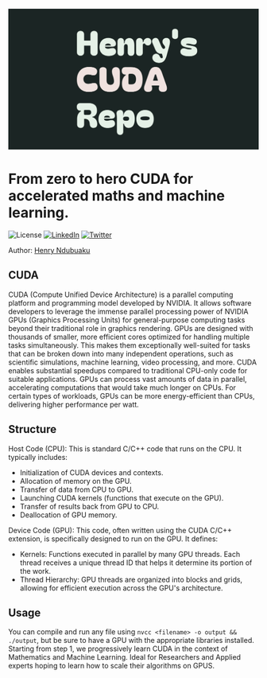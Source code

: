 <p align="center">
  <img src="assets/logo.jpg" alt="Alt text"/>
</p>

# From zero to hero CUDA for accelerated maths and machine learning.

![License](https://img.shields.io/github/license/hmunachi/cuda-repo?style=flat-square) [![LinkedIn](https://img.shields.io/badge/-LinkedIn-blue?style=flat-square&logo=linkedin&logoColor=white)](https://www.linkedin.com//company/80434055) [![Twitter](https://img.shields.io/twitter/follow/hmunachii?style=social)](https://twitter.com/hmunachii)

Author: [Henry Ndubuaku](https://www.linkedin.com/in/henry-ndubuaku-7b6350b8/) 

## CUDA

CUDA (Compute Unified Device Architecture) is a parallel computing platform and programming model developed by NVIDIA. 
It allows software developers to leverage the immense parallel processing power of NVIDIA GPUs (Graphics Processing Units) 
for general-purpose computing tasks beyond their traditional role in graphics rendering. 
GPUs are designed with thousands of smaller, more efficient cores optimized for handling multiple tasks simultaneously. 
This makes them exceptionally well-suited for tasks that can be broken down into many independent operations, 
such as scientific simulations, machine learning, video processing, and more.
CUDA enables substantial speedups compared to traditional CPU-only code for suitable applications. 
GPUs can process vast amounts of data in parallel, accelerating computations that would take much longer on CPUs.
For certain types of workloads, GPUs can be more energy-efficient than CPUs, delivering higher performance per watt.

## Structure

Host Code (CPU): This is standard C/C++ code that runs on the CPU. It typically includes:
- Initialization of CUDA devices and contexts.
- Allocation of memory on the GPU.
- Transfer of data from CPU to GPU.
- Launching CUDA kernels (functions that execute on the GPU).
- Transfer of results back from GPU to CPU.
- Deallocation of GPU memory.

Device Code (GPU): This code, often written using the CUDA C/C++ extension, is specifically designed to run on the GPU. It defines:
- Kernels: Functions executed in parallel by many GPU threads. Each thread receives a unique thread ID that helps it determine its portion of the work.
- Thread Hierarchy: GPU threads are organized into blocks and grids, allowing for efficient execution across the GPU's architecture.

## Usage

You can compile and run any file using `nvcc <filename> -o output && ./output`, but be sure to have a GPU with the appropriate libraries installed. Starting from step 1, we progressively learn CUDA in the context of Mathematics and Machine Learning. Ideal for Researchers and Applied experts hoping to learn how to scale their algorithms on GPUS.

